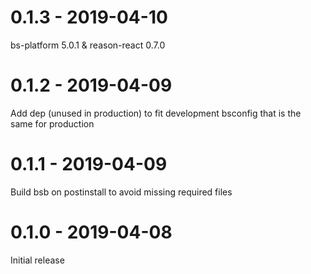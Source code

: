 # 0.1.3 - 2019-04-10

bs-platform 5.0.1 & reason-react 0.7.0

# 0.1.2 - 2019-04-09

Add dep (unused in production) to fit development bsconfig that is the same for production

# 0.1.1 - 2019-04-09

Build bsb on postinstall to avoid missing required files

# 0.1.0 - 2019-04-08

Initial release
